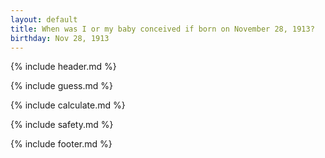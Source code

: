```yaml
---
layout: default
title: When was I or my baby conceived if born on November 28, 1913?
birthday: Nov 28, 1913
---
```


{% include header.md %}

{% include guess.md %}

{% include calculate.md %}

{% include safety.md %}

{% include footer.md %}



